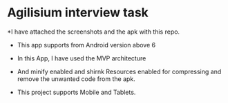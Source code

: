 # Agilisium interview task  

*I have attached the screenshots and the apk with this repo.

* This app supports from Android version above 6

* In this App, I have used the MVP architecture

* And minify enabled and shirnk Resources enabled for compressing and remove the unwanted code from the apk.

* This project supports Mobile and Tablets.
